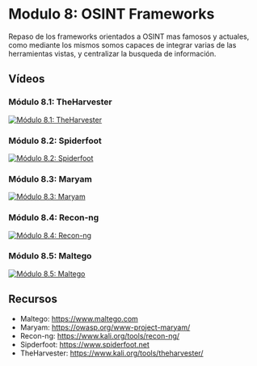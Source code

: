 # Modulo 8: OSINT Frameworks

Repaso de los frameworks orientados a OSINT mas famosos y actuales, como mediante los mismos somos capaces de integrar varias de las herramientas vistas, y centralizar la busqueda de información.

## Vídeos

### Módulo 8.1: TheHarvester

[![Módulo 8.1: TheHarvester](https://img.youtube.com/vi/lD8llprK51w/0.jpg)](https://www.youtube.com/watch?v=lD8llprK51w)

### Módulo 8.2: Spiderfoot

[![Módulo 8.2: Spiderfoot](https://img.youtube.com/vi/NWKPJyb8aPQ/0.jpg)](https://www.youtube.com/watch?v=NWKPJyb8aPQ)

### Módulo 8.3: Maryam

[![Módulo 8.3: Maryam](https://img.youtube.com/vi/jtGjrjCP6VY/0.jpg)](https://www.youtube.com/watch?v=jtGjrjCP6VY)

### Módulo 8.4: Recon-ng

[![Módulo 8.4: Recon-ng](https://img.youtube.com/vi/5yagJFPlqjw/0.jpg)](https://www.youtube.com/watch?v=5yagJFPlqjw)

### Módulo 8.5: Maltego

[![Módulo 8.5: Maltego](https://img.youtube.com/vi/aJI8PaSapaM/0.jpg)](https://www.youtube.com/watch?v=aJI8PaSapaM)

## Recursos

- Maltego: https://www.maltego.com
- Maryam: https://owasp.org/www-project-maryam/
- Recon-ng: https://www.kali.org/tools/recon-ng/
- Sipderfoot: https://www.spiderfoot.net
- TheHarvester: https://www.kali.org/tools/theharvester/
